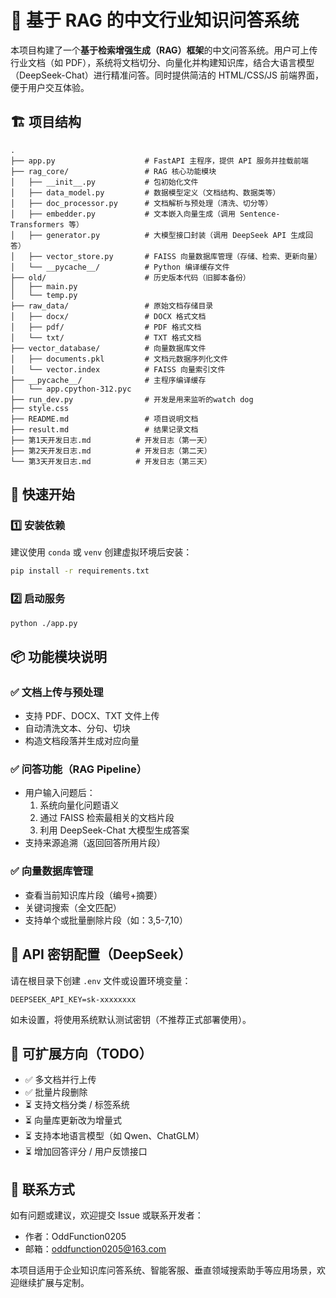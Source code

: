 # 🤖 基于 RAG 的中文行业知识问答系统

本项目构建了一个**基于检索增强生成（RAG）框架**的中文问答系统。用户可上传行业文档（如 PDF），系统将文档切分、向量化并构建知识库，结合大语言模型（DeepSeek-Chat）进行精准问答。同时提供简洁的 HTML/CSS/JS 前端界面，便于用户交互体验。


## 🏗️ 项目结构

```
.
├── app.py                    # FastAPI 主程序，提供 API 服务并挂载前端
├── rag_core/                 # RAG 核心功能模块
│   ├── __init__.py           # 包初始化文件
│   ├── data_model.py         # 数据模型定义（文档结构、数据类等）
│   ├── doc_processor.py      # 文档解析与预处理（清洗、切分等）
│   ├── embedder.py           # 文本嵌入向量生成（调用 Sentence-Transformers 等）
│   ├── generator.py          # 大模型接口封装（调用 DeepSeek API 生成回答）
│   ├── vector_store.py       # FAISS 向量数据库管理（存储、检索、更新向量）
│   └── __pycache__/          # Python 编译缓存文件
├── old/                      # 历史版本代码（旧脚本备份）
│   ├── main.py
│   └── temp.py
├── raw_data/                 # 原始文档存储目录
│   ├── docx/                 # DOCX 格式文档
│   ├── pdf/                  # PDF 格式文档
│   └── txt/                  # TXT 格式文档
├── vector_database/          # 向量数据库文件
│   ├── documents.pkl         # 文档元数据序列化文件
│   └── vector.index          # FAISS 向量索引文件
├── __pycache__/              # 主程序编译缓存
│   └── app.cpython-312.pyc
├── run_dev.py                # 开发是用来监听的watch dog
├── style.css
├── README.md                 # 项目说明文档
├── result.md                 # 结果记录文档
├── 第1天开发日志.md          # 开发日志（第一天）
├── 第2天开发日志.md          # 开发日志（第二天）
└── 第3天开发日志.md          # 开发日志（第三天）
```


## 🚀 快速开始

### 1️⃣ 安装依赖

建议使用 `conda` 或 `venv` 创建虚拟环境后安装：

```bash
pip install -r requirements.txt
```


### 2️⃣ 启动服务

```bash
python ./app.py
```



## 📦 功能模块说明

### ✅ 文档上传与预处理

- 支持 PDF、DOCX、TXT 文件上传
- 自动清洗文本、分句、切块
- 构造文档段落并生成对应向量

### ✅ 问答功能（RAG Pipeline）

- 用户输入问题后：
  1. 系统向量化问题语义
  2. 通过 FAISS 检索最相关的文档片段
  3. 利用 DeepSeek-Chat 大模型生成答案
- 支持来源追溯（返回回答所用片段）

### ✅ 向量数据库管理

- 查看当前知识库片段（编号+摘要）
- 关键词搜索（全文匹配）
- 支持单个或批量删除片段（如：3,5-7,10）


## 🔐 API 密钥配置（DeepSeek）

请在根目录下创建 `.env` 文件或设置环境变量：

```env
DEEPSEEK_API_KEY=sk-xxxxxxxx
```

如未设置，将使用系统默认测试密钥（不推荐正式部署使用）。


## 🧱 可扩展方向（TODO）

- ✅ 多文档并行上传
- ✅ 批量片段删除
- ⏳ 支持文档分类 / 标签系统
- ⏳ 向量库更新改为增量式
- ⏳ 支持本地语言模型（如 Qwen、ChatGLM）
- ⏳ 增加回答评分 / 用户反馈接口


## 📮 联系方式

如有问题或建议，欢迎提交 Issue 或联系开发者：

- 作者：OddFunction0205
- 邮箱：oddfunction0205@163.com


本项目适用于企业知识库问答系统、智能客服、垂直领域搜索助手等应用场景，欢迎继续扩展与定制。
